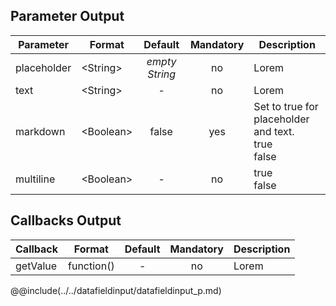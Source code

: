 ## Parameter Output

|	Parameter			|			Format			|	Default					|	Mandatory	|	Description				| 
|		---				|			---				|	:---:					|	:---:		|		---					|
|	placeholder	|	<dt>&lt;String&gt;	|	*empty String*	|	no	|	Lorem	|
|	text	|	<dt>&lt;String&gt;	|	-	|	no	|	Lorem	|
|	markdown	|	<dt>&lt;Boolean&gt;	|	false	|	yes	|	Set to true for placeholder and text.<br><dt>true<dd><dt>false<dd>	|
|	multiline	|	<dt>&lt;Boolean&gt;	|	-	|	no	|	<dt>true<dd><dt>false<dd>	|


## Callbacks Output

|	Callback	|	Format	|	Default	|	Mandatory	|	Description	| 
|		---				|			---				|	:---:					|	:---:		|		---					|
|	getValue	|	<dt>function()	|	-	|	no	|	Lorem	|


@@include(../../datafieldinput/datafieldinput_p.md) 
